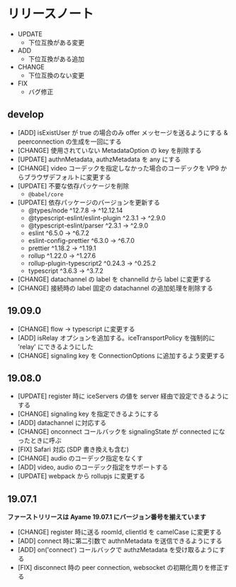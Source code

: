 # リリースノート

- UPDATE
    - 下位互換がある変更
- ADD
    - 下位互換がある追加
- CHANGE
    - 下位互換のない変更
- FIX
    - バグ修正

## develop
- [ADD] isExistUser が true の場合のみ offer メッセージを送るようにする & peerconnection の生成を一回にする
- [CHANGE] 使用されていない MetadataOption の key を削除する
- [UPDATE] authnMetadata, authzMetadata を any にする
- [CHANGE] video コーデックを指定しなかった場合のコーデックを VP9 からブラウザデフォルトに変更する
- [UPDATE] 不要な依存パッケージを削除
   - `@babel/core`
- [UPDATE] 依存パッケージのバージョンを更新する
  - @types/node                       ^12.7.8  →  ^12.12.14
  - @typescript-eslint/eslint-plugin   ^2.3.1  →     ^2.9.0
  - @typescript-eslint/parser          ^2.3.1  →     ^2.9.0
  - eslint                             ^6.5.0  →     ^6.7.2
  - eslint-config-prettier             ^6.3.0  →     ^6.7.0
  - prettier                          ^1.18.2  →    ^1.19.1
  - rollup                            ^1.22.0  →    ^1.27.6
  - rollup-plugin-typescript2         ^0.24.3  →    ^0.25.2
  - typescript                         ^3.6.3  →     ^3.7.2
- [CHANGE] datachannel の label を channelId から label に変更する
- [CHANGE] 接続時の label 固定の datachannel の追加処理を削除する

## 19.09.0
- [CHANGE] flow -> typescript に変更する
- [ADD] isRelay オプションを追加する。iceTransportPolicy を強制的に 'relay' にできるようにした
- [CHANGE] signaling key を ConnectionOptions に追加するよう変更する

## 19.08.0
- [UPDATE] register 時に iceServers の値を server 経由で設定できるようにする
- [CHANGE] signaling key を指定できるようにする
- [ADD] datachannel に対応する
- [CHANGE] onconnect コールバックを signalingState が connected になったときに呼ぶ
- [FIX] Safari 対応 (SDP 書き換えも含む)
- [CHANGE] audio のコーデック指定をなくす
- [ADD] video, audio のコーデック指定をサポートする
- [UPDATE] webpack から rollupjs に変更する

## 19.07.1

**ファーストリリースは Ayame 19.07.1 にバージョン番号を揃えています**

- [CHANGE] register 時に送る roomId, clientId を camelCase に変更する
- [ADD] connect 時に第二引数で authnMetadata を送信できるようにする
- [ADD] on('connect') コールバックで authzMetadata を受け取るようにする
- [FIX] disconnect 時の peer connection, websocket の初期化周りを修正する
